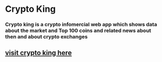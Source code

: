 # Crypto King

### Crypto king is a crypto infomercial web app which shows data about the market and Top 100 coins and related news about then and about crypto exchanges

## [visit crypto king here](https://cryptoking.web.app/)
